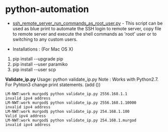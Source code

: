 # python-automation

* [ssh_remote_server_run_commands_as_root_user.py](https://github.com/murgod/python-automation/blob/master/ssh_remote_server_run_commands_as_root_user.py) - 
This script can be used as blue print to automate the SSH login to remote server, copy file to remote server and execute the shell commands as 'root' user or to switching to any custom users.
- Installations : (For Mac OS X) 
1. pip install --upgrade pip
2. pip install --user paramiko
3. pip install --user scp


**Validate_ip.py**
Usage: python validate_ip.py <ip-address>
  Note : Works with Python2.7. For Pyhton3 change print statements. (add ())
```
LM-NWT:work murgod$ python validate_ip.py 2556.168.1.1
invalid ipv4 address
LM-NWT:work murgod$ python validate_ip.py 2556.168.1.10000
invalid ipv4 address
LM-NWT:work murgod$ python validate_ip.py 254.168.1.100
Valid ipv4 address
LM-NWT:work murgod$ python validate_ip.py 254.168.1.murgod
invalid ipv4 address

```









